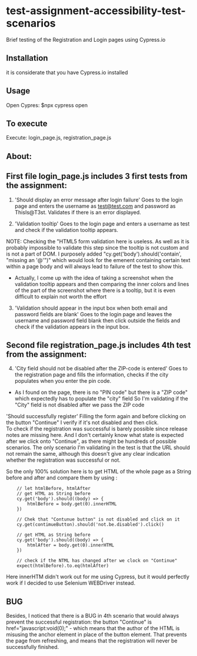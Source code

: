 # test-assignment-accessibility-test-scenarios
Brief testing of the Registration and Login pages using Cypress.io
## Installation
it is considerate that you have Cypress.io installed
## Usage
Open Cypres:  $npx cypress open
## To execute
Execute: login_page.js, registration_page.js
## About:

## First file login_page.js includes 3 first tests from the assignment:
1. 'Should display an error message after login failure'
Goes to the login page and enters the username as test@test.com and
password as ThisIs@T3st. Validates if there is an error displayed.

2. 'Validation tooltip'
Goes to the login page and enters a username as test and check if the
validation tooltip appears.

NOTE: Checking the "HTML5 form validation here is useless.
As well as it is probably impossible to validate this step since the tooltip is not custom and is not a part of DOM. 
I purposely added "cy.get('body').should('contain', "missing an '@'")" which would look for the emenent containing certain text within a page body and will always lead to failure of the test to show this.
- Actually, I come up with the idea of taking a screenshot when the validation tooltip appears and then comparing the inner colors and lines of the part of the screenshot where there is a tooltip, but it is even difficult to explain not worth the effort

3. 'Validation should appear in the input box when both email and password fields are blank'
Goes to the login page and leaves the username and password field blank then click outside the fields and check if the validation appears in the input box.

## Second file registration_page.js includes 4th test from the assignment:
4. 'City field should not be disabled after the ZIP-code is entered'
Goes to the registration page and fills the information, checks if the city populates when you enter the pin code.

- As I found on the page, there is no "PIN code" but there is a "ZIP code" which expectedly has to populate the "city" field
So I'm validating if the "City" field is not disabled after we pass the ZIP code 

'Should successfully register'
Filling the form again and before clicking on the button "Continue" I verify if it's not disabled and then click.  
To check if the registration was successful is barely possible since release notes are missing here.
And I don't certainly know what state is expected after we click onto "Continue", as there might be hundreds 
of possible scenarios. 
The only scenario I'm validating in the test is that the URL should not remain the same, although this doesn't give any clear indication whether the registration was successful or not. 

So the only 100% solution here is to get HTML of the whole page as a String before and after 
and compare them by using :

        // let htmlBefore, htmlAfter
        // get HTML as String before
        cy.get('body').should((body) => {
            htmlBefore = body.get(0).innerHTML
        })

        // Chek that "Contunue button" is not disabled and click on it 
        cy.get(contimueButton).should('not.be.disabled').click()

        // get HTML as String before
        cy.get('body').should((body) => {
            htmlAfter = body.get(0).innerHTML
        })

        // check if the NTML has changed after we clock on "Continue"
        expect(htmlBefore).to.eq(htmlAfter)
Here innerHTM didn't work out for me using Cypress, but it would perfectly work if I decided to use Selenium WEBDriver instead. 

## BUG
Besides, I noticed that there is a BUG in 4th scenario that would always prevent the successful registration: the button "Continue" is href="javascript:void(0);" - which means that the author of the HTML is misusing the anchor element in place of the button element. That prevents the page from refreshing, and means that the registration will never be successfully finished. 
 

